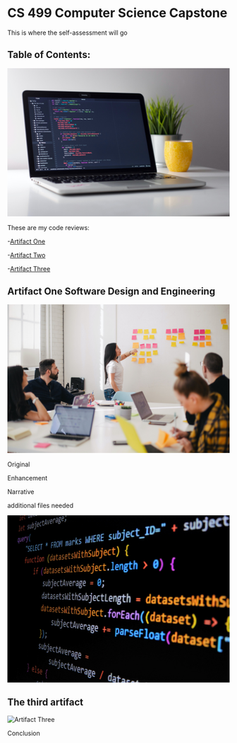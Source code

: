 # CS 499 Computer Science Capstone

This is where the self-assessment will go

## Table of Contents:


![Code Review](/assets/img/clement-helardot-95YRwf6CNw8-unsplash.jpg)

These are my code reviews:

-[Artifact One](https://youtu.be/4n3DoIpqtC4)

-[Artifact Two](https://youtu.be/8b6zVVGQ_Vg)

-[Artifact Three](https://youtu.be/Qle14z4Gb1A)

## Artifact One Software Design and Engineering

![Artifact One](/assets/img/jason-goodman-Oalh2MojUuk-unsplash.jpg)



Original 


Enhancement


Narrative


additional files needed

![Artifact Two](assets/img/gabriel-heinzer-g5jpH62pwes-unsplash.jpg)

## The third artifact

![Artifact Three](assets/img/shahadat-rahman-BfrQnKBulYQ-unsplash.jpg)

Conclusion

 
 

                                                 
              

                                                    
